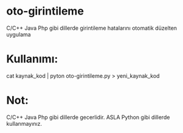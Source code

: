 # oto-girintileme
C/C++ Java Php gibi dillerde girintileme hatalarını otomatik düzelten uygulama

# Kullanımı:
cat kaynak_kod | pyton oto-girintileme.py > yeni_kaynak_kod

# Not:
C/C++ Java Php gibi dillerde gecerlidir. ASLA Python gibi dillerde kullanmayınız.
